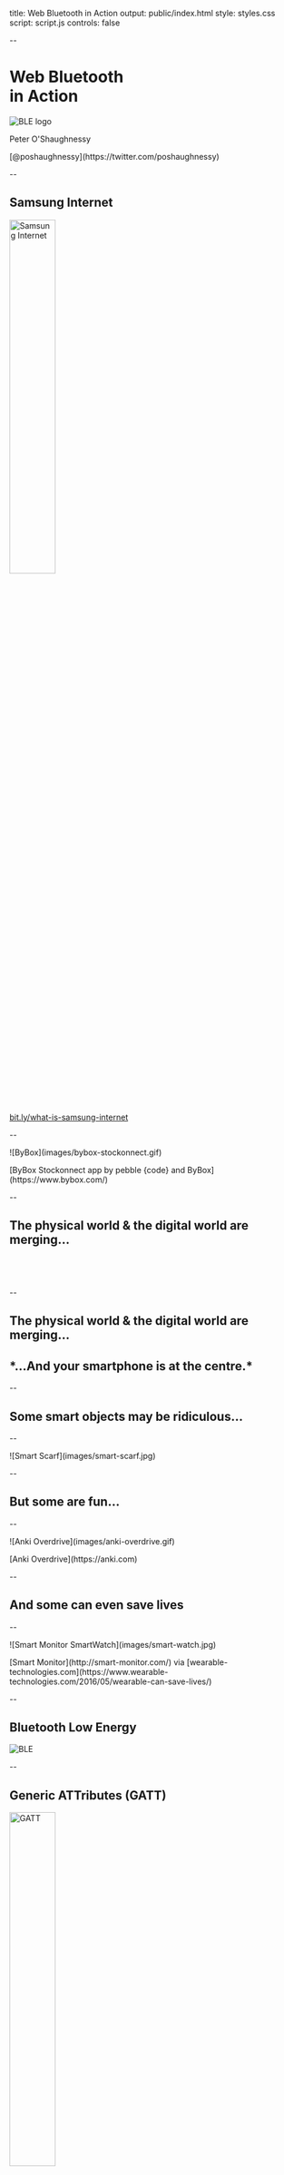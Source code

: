 title: Web Bluetooth in Action
output: public/index.html
style: styles.css
script: script.js
controls: false

--

# Web Bluetooth <br> in Action

<img src="images/ble-logo.png" alt="BLE logo" class="w-100"/>

<div class="group-closer">
  <p>Peter O'Shaughnessy</p>
  <p>[@poshaughnessy](https://twitter.com/poshaughnessy)</p>
</div>

--

<h2>Samsung Internet</h2>
<p class="no-margin"><img src="images/samsunginternet5.png" alt="Samsung Internet" width="40%"></p>
<p class="caption"><a href="http://bit.ly/what-is-samsung-internet">bit.ly/what-is-samsung-internet</a></p>

--

<p class="media-container fill-h">![ByBox](images/bybox-stockonnect.gif)</p>
<p class="caption">[ByBox Stockonnect app by pebble {code} and ByBox](https://www.bybox.com/)</p>

--

<h2>The physical world & the digital world are merging...</h2>
<h2>&nbsp;</h2>

--

<h2>The physical world & the digital world are merging...</h2>
<h2>*...And your smartphone is at the centre.*</h2>

--

## Some smart objects may be ridiculous...

--

<p class="media-container fill-h">![Smart Scarf](images/smart-scarf.jpg)</p>

--

## But some are fun...

--

<p class="media-container fill-h">![Anki Overdrive](images/anki-overdrive.gif)</p>
<p class="caption">[Anki Overdrive](https://anki.com)</p>

--

## And some can even save lives

--

<p class="media-container fill-h">![Smart Monitor SmartWatch](images/smart-watch.jpg)</p>
<p class="caption">[Smart Monitor](http://smart-monitor.com/) via [wearable-technologies.com](https://www.wearable-technologies.com/2016/05/wearable-can-save-lives/)</p>


--

## Bluetooth Low Energy

![BLE](images/ble-phone.png)

--

<!--<img src="images/ble-logo.png" alt="BLE logo" class="w-200"/>-->
<!--* Can constantly advertise presence-->
<!--* Can last years on coin cell batteries-->
<!--* ~100 kbps throughput (vs 24 Mbps!)-->
<!-- -- -->

<h2>Generic ATTributes (GATT)</h2>
<p class="media-container"><img src="images/bluetooth-profiles-etc.png" alt="GATT" width="40%"/></p>

--

<p class="media-container"><img src="images/ble-characteristic-props.png" alt="BLE characteristic properties" width="75%"/></p>

--

<p class="media-container fill-w">![BLE comms](images/bybox-comms.png)</p>

--

<!--## Hex in JavaScript-->
<!--* `0xff === 255`-->
<!--* `parseInt('ff', 16) === 255`-->
<!--* ArrayBuffer, Uint8Array and DataView-->
<!-- [bit.ly/html5-rocks-typed-arrays-guide](http://www.html5rocks.com/en/tutorials/webgl/typed_arrays/) -->
<!-- -- -->

<!--```javascript-->
<!--// Length of 12 bytes-->
<!--let buffer = new ArrayBuffer(12);-->

<!-- // ...Read data into the buffer... -->

<!--let array = new Uint8Array(buffer);-->

<!--// Gives e.g. 255 / 0xff:-->
<!--let my8BitInt = array[0];-->
<!-- ``` -->

<!-- -- -->

<!--```javascript-->
<!--let buffer = new ArrayBuffer(12);-->
<!--let dataView = new DataView(buffer);-->

<!--// Gives e.g. 255 / 0xff:-->
<!--let my8BitInt = dataView.getUint8(0);-->
<!--```-->

<!-- -- -->

* Node *(desktop, native)*
* React Native *(mobile, native/hybrid)* &nbsp;&nbsp;&nbsp;&nbsp;&nbsp;
* Cordova *(mobile, hybrid)*

--

* Node *(desktop, native)*
* React Native *(mobile, native/hybrid)*
* Cordova *(mobile, hybrid)*
* **Web Bluetooth** *(desktop/mobile, web)*

--

![caniuse.com](images/web-bluetooth-caniuse.png)
<p class="caption">caniuse.com</p>

--

## Chrome Origin Trial

Until late Jan 2017

[bit.ly/WebBluetoothOriginTrial](http://bit.ly/WebBluetoothOriginTrial)

--

<img src="images/web-bluetooth-flag.png" alt="Web Bluetooth flag" style="width:90%"/>

Intent to ship in m56: [bit.ly/intent-to-ship-web-bluetooth-chrome](bit.ly/intent-to-ship-web-bluetooth-chrome)

--

```javascript
navigator.bluetooth.requestDevice({
  filters: [{
    name: 'SomeAmazingRobot'
  }],
  optionalServices: ['battery_service']
})
...
```

--

<p class="media-container fill-h"><img src="images/bluetooth-pairing-prompt.png" alt="Bluetooth pairing prompt"/></p>

--

```javascript
  ...
  .then(device => device.connectGATT())
  .then(server => server.getPrimaryService('batt_service'))
  .then(service => service.getCharacteristic('batt_level'))
  .then(characteristic => {
    // Read battery level
    return characteristic.readValue();
  })
  .then(value => {
    let batteryLevel = value.getUint8(0);
    console.log(`Battery level: ${batteryLevel}`);
  });
```

<div class="caption">[bit.ly/chrome-bluetooth-guide](http://bit.ly/chrome-bluetooth-guide)</div>

--

## The (sad) story of my OTA demo...

--

<p class="media-container">![Bluetooth friends](images/bluetooth-friends.jpg)</p>

--

<p class="media-container fill-h">![CySmart](images/cysmart.png)</p>
<p class="caption">[CySmart with CySmart BLE dongle (Windows)](http://www.cypress.com/documentation/software-and-drivers/cysmart-bluetooth-le-test-and-debug-tool)</p>

--

<p class="media-container">![CySmart app](images/bluetooth-debugging-apps.png)</p>
<p class="caption">Bluetooth debugging apps: LightBlue, Bluefruit, CySmart</p>

--

<p class="media-container fill-h">![Wireshark](images/adafruit-ble-sniff.jpg)</p>
<p class="caption">[Wireshark](https://www.wireshark.org/) with [Bluefruit BLE sniffer](https://shop.pimoroni.com/products/adafruit-bluefruit-le-sniffer-ble-4-0-nrf51822-v1-0)</p>

--

## So here's one I made earlier...

--

<h2>Demo</h2>
<p class="no-margin"><img src="images/web-drone-screenshot.png" width="30%" alt="Web Drone Controller"/></p>
<p class="caption">[bit.ly/web-bluetooth-drone](http://bit.ly/web-bluetooth-drone)</p>

--

<h2>In case of demo fail</h2>
[bit.ly/web-bluetooth-drone-vid](https://youtu.be/gXu3G3cg52k)

--

<h2>Code time</h2>

--

<h2>The physical world is now at your command.</h2>

--

<h1>Thanks!</h1>

<div class="group-closer">
  <p>Peter O'Shaughnessy</p>
  <p>[@poshaughnessy](https://twitter.com/poshaughnessy)</p>
  <p>[@samsunginternet](https://twitter.com/samsunginternet)</p>
</div>
